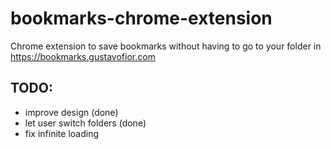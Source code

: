 # bookmarks-chrome-extension
Chrome extension to save bookmarks without having to go to your folder in https://bookmarks.gustavofior.com

## TODO:
- improve design (done)
- let user switch folders (done)
- fix infinite loading